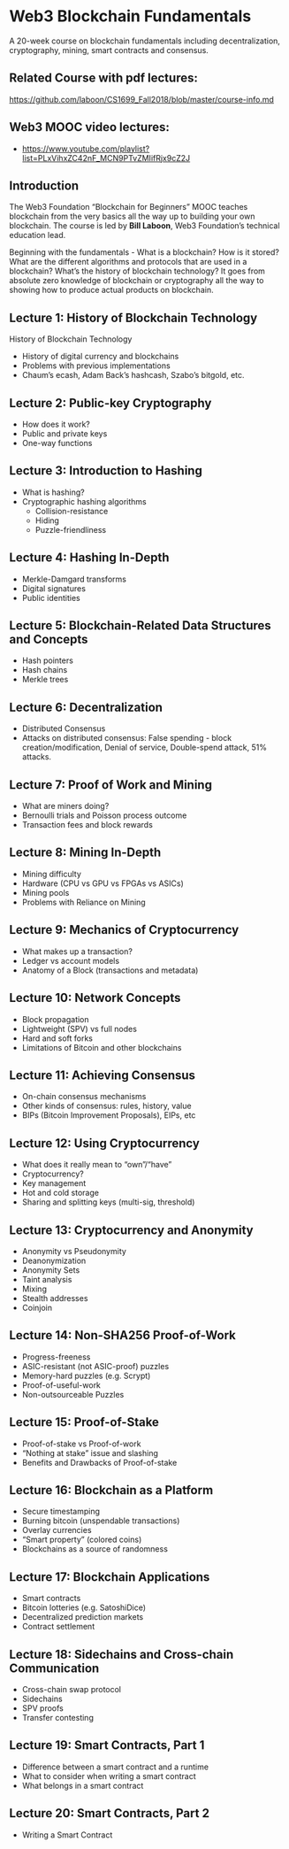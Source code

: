 # Web3 Blockchain Fundamentals

A 20-week course on blockchain fundamentals including decentralization, cryptography, mining, smart contracts and consensus.

## Related Course with pdf lectures:
https://github.com/laboon/CS1699_Fall2018/blob/master/course-info.md

## Web3 MOOC video lectures: 
* https://www.youtube.com/playlist?list=PLxVihxZC42nF_MCN9PTvZMIifRjx9cZ2J

## Introduction 
The Web3 Foundation “Blockchain for Beginners” MOOC teaches blockchain from the very basics all the way up to building your own blockchain. The course is led by **Bill Laboon**, Web3 Foundation’s technical education lead.

Beginning with the fundamentals - What is a blockchain? How is it stored? What are the different algorithms and protocols that are used in a blockchain? What’s the history of blockchain technology? It goes from absolute zero knowledge of blockchain or cryptography all the way to showing how to produce actual products on blockchain.

## Lecture 1: History of Blockchain Technology
History of Blockchain Technology
* History of digital currency and blockchains
* Problems with previous implementations
* Chaum’s ecash, Adam Back’s hashcash, Szabo’s bitgold, etc.

## Lecture 2: Public-key Cryptography
* How does it work?
* Public and private keys
* One-way functions

## Lecture 3: Introduction to Hashing
* What is hashing?
* Cryptographic hashing algorithms
     * Collision-resistance
     * Hiding
     * Puzzle-friendliness

## Lecture 4: Hashing In-Depth
* Merkle-Damgard transforms
* Digital signatures
* Public identities

## Lecture 5: Blockchain-Related Data Structures and Concepts
* Hash pointers
* Hash chains
* Merkle trees

## Lecture 6: Decentralization
* Distributed Consensus
* Attacks on distributed consensus:
       False spending - block creation/modification, Denial of service, Double-spend attack, 51% attacks.

## Lecture 7: Proof of Work and Mining
* What are miners doing?
* Bernoulli trials and Poisson process outcome
* Transaction fees and block rewards

## Lecture 8: Mining In-Depth
* Mining difficulty
* Hardware (CPU vs GPU vs FPGAs vs ASICs)
* Mining pools
* Problems with Reliance on Mining

## Lecture 9: Mechanics of Cryptocurrency
* What makes up a transaction?
* Ledger vs account models
* Anatomy of a Block (transactions and metadata)

## Lecture 10: Network Concepts
* Block propagation
* Lightweight (SPV) vs full nodes
* Hard and soft forks
* Limitations of Bitcoin and other blockchains

## Lecture 11: Achieving Consensus
* On-chain consensus mechanisms
* Other kinds of consensus: rules, history, value
* BIPs (Bitcoin Improvement Proposals), EIPs, etc

## Lecture 12: Using Cryptocurrency
* What does it really mean to “own”/“have”
* Cryptocurrency?
* Key management
* Hot and cold storage
* Sharing and splitting keys (multi-sig, threshold)

## Lecture 13: Cryptocurrency and Anonymity
* Anonymity vs Pseudonymity
* Deanonymization
* Anonymity Sets
* Taint analysis
* Mixing
* Stealth addresses
* Coinjoin

## Lecture 14: Non-SHA256 Proof-of-Work
* Progress-freeness
* ASIC-resistant (not ASIC-proof) puzzles
* Memory-hard puzzles (e.g. Scrypt)
* Proof-of-useful-work
* Non-outsourceable Puzzles

## Lecture 15: Proof-of-Stake
* Proof-of-stake vs Proof-of-work
* “Nothing at stake” issue and slashing
* Benefits and Drawbacks of Proof-of-stake

## Lecture 16: Blockchain as a Platform
* Secure timestamping
* Burning bitcoin (unspendable transactions)
* Overlay currencies
* “Smart property” (colored coins)
* Blockchains as a source of randomness

## Lecture 17: Blockchain Applications
* Smart contracts
* Bitcoin lotteries (e.g. SatoshiDice)
* Decentralized prediction markets
* Contract settlement

## Lecture 18: Sidechains and Cross-chain Communication
* Cross-chain swap protocol
* Sidechains
* SPV proofs
* Transfer contesting

## Lecture 19: Smart Contracts, Part 1
* Difference between a smart contract and a runtime
* What to consider when writing a smart contract
* What belongs in a smart contract

## Lecture 20: Smart Contracts, Part 2
* Writing a Smart Contract

